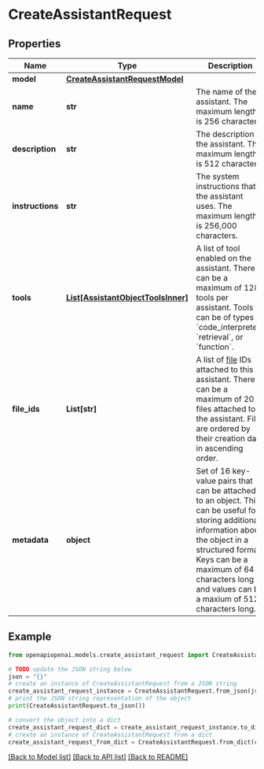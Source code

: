 # CreateAssistantRequest


## Properties

Name | Type | Description | Notes
------------ | ------------- | ------------- | -------------
**model** | [**CreateAssistantRequestModel**](CreateAssistantRequestModel.md) |  | 
**name** | **str** | The name of the assistant. The maximum length is 256 characters.  | [optional] 
**description** | **str** | The description of the assistant. The maximum length is 512 characters.  | [optional] 
**instructions** | **str** | The system instructions that the assistant uses. The maximum length is 256,000 characters.  | [optional] 
**tools** | [**List[AssistantObjectToolsInner]**](AssistantObjectToolsInner.md) | A list of tool enabled on the assistant. There can be a maximum of 128 tools per assistant. Tools can be of types &#x60;code_interpreter&#x60;, &#x60;retrieval&#x60;, or &#x60;function&#x60;.  | [optional] [default to []]
**file_ids** | **List[str]** | A list of [file](/docs/api-reference/files) IDs attached to this assistant. There can be a maximum of 20 files attached to the assistant. Files are ordered by their creation date in ascending order.  | [optional] [default to []]
**metadata** | **object** | Set of 16 key-value pairs that can be attached to an object. This can be useful for storing additional information about the object in a structured format. Keys can be a maximum of 64 characters long and values can be a maxium of 512 characters long.  | [optional] 

## Example

```python
from openapiopenai.models.create_assistant_request import CreateAssistantRequest

# TODO update the JSON string below
json = "{}"
# create an instance of CreateAssistantRequest from a JSON string
create_assistant_request_instance = CreateAssistantRequest.from_json(json)
# print the JSON string representation of the object
print(CreateAssistantRequest.to_json())

# convert the object into a dict
create_assistant_request_dict = create_assistant_request_instance.to_dict()
# create an instance of CreateAssistantRequest from a dict
create_assistant_request_from_dict = CreateAssistantRequest.from_dict(create_assistant_request_dict)
```
[[Back to Model list]](../README.md#documentation-for-models) [[Back to API list]](../README.md#documentation-for-api-endpoints) [[Back to README]](../README.md)


